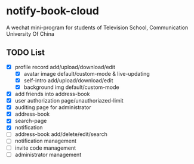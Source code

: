 # notify-book-cloud
A wechat mini-program for students of Television School, Communication University Of China

## TODO List
- [x] profile record add/upload/download/edit
  - [x] avatar image default/custom-mode & live-updating
  - [x] self-intro add/upload/download/edit
  - [x] background img default/custom-mode 
- [x] add friends into address-book
- [x] user authorization page/unauthoriazed-limit
- [x] auditing page for administrator
- [x] address-book
- [x] search-page
- [x] notification
- [ ] address-book add/delete/edit/search
- [ ] notification management
- [ ] invite code management
- [ ] administrator management
